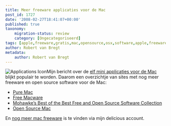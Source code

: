 ```yaml
---
title: Meer freeware applicaties voor de Mac
post_id: 1727
date: '2008-02-27T18:41:07+00:00'
published: true
taxonomy:
    migration-status: review
    category: [Ongecategoriseerd]
tags: [apple,freeware,gratis,mac,opensource,osx,software,apple,freeware,gratis,mac,opensource,osx,software]
author: Robert van Bregt
metadata:
    author: Robert van Bregt
---
```

![Applications Icon](/images/2008/02/applications.thumbnail.png)Mijn bericht over de [elf mini applicaties voor de Mac](http://breggologisch.wordpress.com/2007/12/28/elf-mini-applications-voor-de-mac/) blijkt populair te worden. Daarom een overzichtje van sites met nog meer freeware en open source software voor de Mac:

- [Pure Mac](http://www.pure-mac.com/)
- [Free Macware](http://www.freemacware.com/)
- [Mohawke’s Best of the Best Free and Open Source Software Collection](http://www.digitaldarknet.net/thelist/index.php?page=macintosh)
- [Open Source Mac](http://www.opensourcemac.org/)

En [nog meer mac freeware](http://del.icio.us/breggol/mac%2Bfreeware) is te vinden via mijn delicious account.